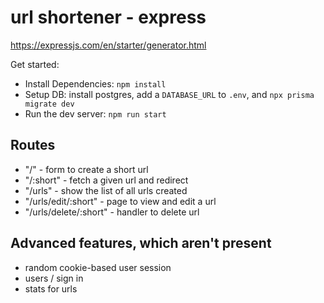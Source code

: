 # url shortener - express

https://expressjs.com/en/starter/generator.html

Get started:

- Install Dependencies: `npm install`
- Setup DB: install postgres, add a `DATABASE_URL` to `.env`, and `npx prisma migrate dev`
- Run the dev server: `npm run start`

## Routes

- "/" - form to create a short url
- "/:short" - fetch a given url and redirect
- "/urls" - show the list of all urls created
- "/urls/edit/:short" - page to view and edit a url
- "/urls/delete/:short" - handler to delete url

## Advanced features, which aren't present

- random cookie-based user session
- users / sign in
- stats for urls

